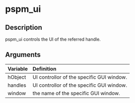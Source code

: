 # pspm_ui
## Description
pspm_ui controls the UI of the referred handle.

## Arguments
| Variable | Definition |
|:--|:--|
| hObject | UI controllor of the specific GUI window. |
| handles | UI controllor of the specific GUI window. |
| window | the name of the specific GUI window. |

